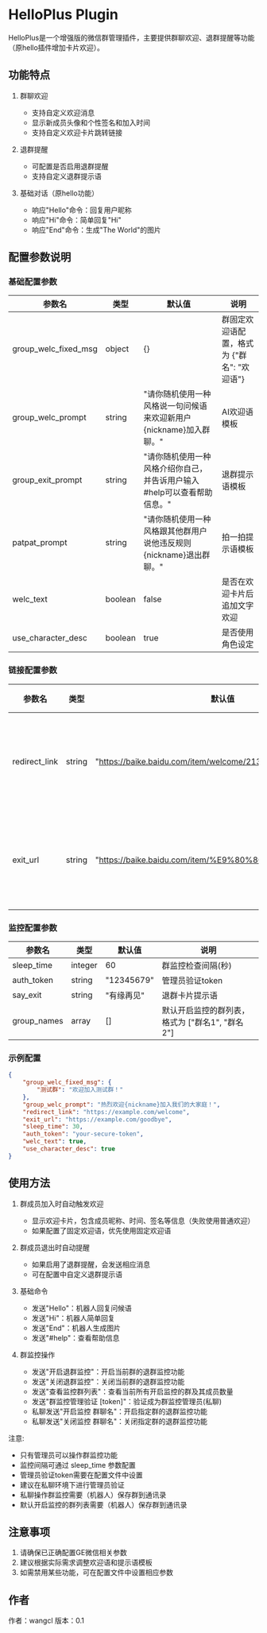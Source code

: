 # HelloPlus Plugin

HelloPlus是一个增强版的微信群管理插件，主要提供群聊欢迎、退群提醒等功能（原hello插件增加卡片欢迎）。

## 功能特点

1. 群聊欢迎
   - 支持自定义欢迎消息
   - 显示新成员头像和个性签名和加入时间
   - 支持自定义欢迎卡片跳转链接

2. 退群提醒
   - 可配置是否启用退群提醒
   - 支持自定义退群提示语

3. 基础对话（原hello功能）
   - 响应"Hello"命令：回复用户昵称
   - 响应"Hi"命令：简单回复"Hi"
   - 响应"End"命令：生成"The World"的图片

## 配置参数说明

### 基础配置参数

| 参数名 | 类型 | 默认值 | 说明 |
|--------|------|--------|------|
| group_welc_fixed_msg | object | {} | 群固定欢迎语配置，格式为 {"群名": "欢迎语"} |
| group_welc_prompt | string | "请你随机使用一种风格说一句问候语来欢迎新用户{nickname}加入群聊。" | AI欢迎语模板 |
| group_exit_prompt | string | "请你随机使用一种风格介绍你自己，并告诉用户输入#help可以查看帮助信息。" | 退群提示语模板 |
| patpat_prompt | string | "请你随机使用一种风格跟其他群用户说他违反规则{nickname}退出群聊。" | 拍一拍提示语模板 |
| welc_text | boolean | false | 是否在欢迎卡片后追加文字欢迎 |
| use_character_desc | boolean | true | 是否使用角色设定 |

### 链接配置参数

| 参数名 | 类型 | 默认值 | 说明 |
|--------|------|--------|------|
| redirect_link | string | "https://baike.baidu.com/item/welcome/2135227" | 欢迎卡片跳转链接 |
| exit_url | string | "https://baike.baidu.com/item/%E9%80%80%E5%87%BA/28909" | 退群卡片跳转链接 |

### 监控配置参数

| 参数名 | 类型 | 默认值 | 说明 |
|--------|------|--------|------|
| sleep_time | integer | 60 | 群监控检查间隔(秒) |
| auth_token | string | "12345679" | 管理员验证token |
| say_exit | string | "有缘再见" | 退群卡片提示语 |
| group_names | array | [] | 默认开启监控的群列表，格式为 ["群名1", "群名2"] |

### 示例配置

```json
{
    "group_welc_fixed_msg": {
        "测试群": "欢迎加入测试群！"
    },
    "group_welc_prompt": "热烈欢迎{nickname}加入我们的大家庭！",
    "redirect_link": "https://example.com/welcome",
    "exit_url": "https://example.com/goodbye",
    "sleep_time": 30,
    "auth_token": "your-secure-token",
    "welc_text": true,
    "use_character_desc": true
}
```

## 使用方法

1. 群成员加入时自动触发欢迎
   - 显示欢迎卡片，包含成员昵称、时间、签名等信息（失败使用普通欢迎）
   - 如果配置了固定欢迎语，优先使用固定欢迎语

2. 群成员退出时自动提醒
   - 如果启用了退群提醒，会发送相应消息
   - 可在配置中自定义退群提示语

3. 基础命令
   - 发送"Hello"：机器人回复问候语
   - 发送"Hi"：机器人简单回复
   - 发送"End"：机器人生成图片
   - 发送"#help"：查看帮助信息

4. 群监控操作
   - 发送"开启退群监控"：开启当前群的退群监控功能
   - 发送"关闭退群监控"：关闭当前群的退群监控功能
   - 发送"查看监控群列表"：查看当前所有开启监控的群及其成员数量
   - 发送"群监控管理验证 [token]"：验证成为群监控管理员(私聊)
   - 私聊发送"开启监控 群聊名"：开启指定群的退群监控功能
   - 私聊发送"关闭监控 群聊名"：关闭指定群的退群监控功能

注意:
- 只有管理员可以操作群监控功能
- 监控间隔可通过 sleep_time 参数配置
- 管理员验证token需要在配置文件中设置
- 建议在私聊环境下进行管理员验证
- 私聊操作群监控需要（机器人）保存群到通讯录
- 默认开启监控的群列表需要（机器人）保存群到通讯录

## 注意事项

1. 请确保已正确配置GE微信相关参数
2. 建议根据实际需求调整欢迎语和提示语模板
3. 如需禁用某些功能，可在配置文件中设置相应参数

## 作者

作者：wangcl
版本：0.1
